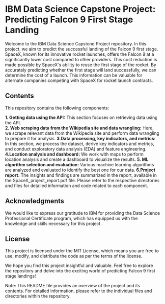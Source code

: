 # IBM Data Science Capstone Project: Predicting Falcon 9 First Stage Landing

Welcome to the IBM Data Science Capstone Project repository. In this project, we aim to predict the successful landing of the Falcon 9 first stage. SpaceX, known for its innovative rocket launches, offers the Falcon 9 at a significantly lower cost compared to other providers. This cost reduction is made possible by SpaceX's ability to reuse the first stage of the rocket. By accurately predicting whether the first stage will land successfully, we can determine the cost of a launch. This information can be valuable for alternate companies competing with SpaceX for rocket launch contracts.

## Contents
This repository contains the following components:

**1. Getting data using the API:** This section focuses on retrieving data using the API.\
**2. Web scraping data from the Wikipedia site and data wrangling:** Here, we scrape relevant data from the Wikipedia site and perform data wrangling to prepare it for analysis.
**3.Data processing, key indicators, and metrics:** In this section, we process the dataset, derive key indicators and metrics, and conduct exploratory data analysis (EDA) and feature engineering.
**4.Location analysis and dashboard:** We work with maps to perform location analysis and create a dashboard to visualize the results.
**5. ML algorithm selection and evaluation:** Various machine learning algorithms are analyzed and evaluated to identify the best one for our data.
**6.Project report:** The insights and findings are summarized in the report, available in the SpaceX_project_report.pdf file.
Please refer to the respective directories and files for detailed information and code related to each component.


## Acknowledgments
We would like to express our gratitude to IBM for providing the Data Science Professional Certificate program, which has equipped us with the knowledge and skills necessary for this project.

## License
This project is licensed under the MIT License, which means you are free to use, modify, and distribute the code as per the terms of the license.

We hope you find this project insightful and valuable. Feel free to explore the repository and delve into the exciting world of predicting Falcon 9 first stage landings!

Note: This README file provides an overview of the project and its contents. For detailed information, please refer to the individual files and directories within the repository.
